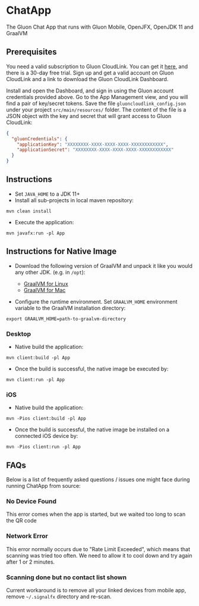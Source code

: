 ChatApp
====

The Gluon Chat App that runs with Gluon Mobile, OpenJFX, OpenJDK 11 and GraalVM

Prerequisites
-------------

You need a valid subscription to Gluon CloudLink. You can get it [here](http://gluonhq.com/products/cloudlink/buy/), and 
there is a 30-day free trial. Sign up and get a valid account on Gluon CloudLink and a link to download the Gluon CloudLink 
Dashboard. 

Install and open the Dashboard, and sign in using the Gluon account credentials provided above. Go to the App Management view, and you will 
find a pair of key/secret tokens. Save the file `gluoncloudlink_config.json` under your project 
`src/main/resources/` folder. The content of the file is a JSON object with the key and secret that will grant access
to Gluon CloudLink:

```json
{
  "gluonCredentials": {
    "applicationKey": "XXXXXXXX-XXXX-XXXX-XXXX-XXXXXXXXXXXX",
    "applicationSecret": "XXXXXXXX-XXXX-XXXX-XXXX-XXXXXXXXXXXX"
  }
}
```

Instructions
------------

* Set `JAVA_HOME` to a JDK 11+
* Install all sub-projects in local maven repository:
```
mvn clean install
```
* Execute the application:
```
mvn javafx:run -pl App
```

Instructions for Native Image
------------

* Download the following version of GraalVM and unpack it like you would any other JDK. (e.g. in `/opt`):

  * [GraalVM for Linux](https://download2.gluonhq.com/substrate/graalvm/graalvm-svm-linux-20.1.0-ea+25.zip)
  * [GraalVM for Mac](https://download2.gluonhq.com/substrate/graalvm/graalvm-svm-darwin-20.1.0-ea+25.zip)

* Configure the runtime environment. Set `GRAALVM_HOME` environment variable to the GraalVM installation directory:
```
export GRAALVM_HOME=path-to-graalvm-directory
```

### Desktop

* Native build the application:
```
mvn client:build -pl App
```
* Once the build is successful, the native image be executed by:
```
mvn client:run -pl App
```

### iOS

* Native build the application:
```
mvn -Pios client:build -pl App
```
* Once the build is successful, the native image be installed on a connected iOS device by:
```
mvn -Pios client:run -pl App
```

## FAQs

Below is a list of frequently asked questions / issues one might face during running ChatApp from source:

### No Device Found

This error comes when the app is started, but we waited too long to scan the QR code

### Network Error

This error normally occurs due to "Rate Limit Exceeded", which means that scanning was tried too often.
We need to allow it to cool down and try again after 1 or 2 minutes.

### Scanning done but no contact list shown

Current workaround is to remove all your linked devices from mobile app, remove `~/.signalfx` directory and re-scan.
